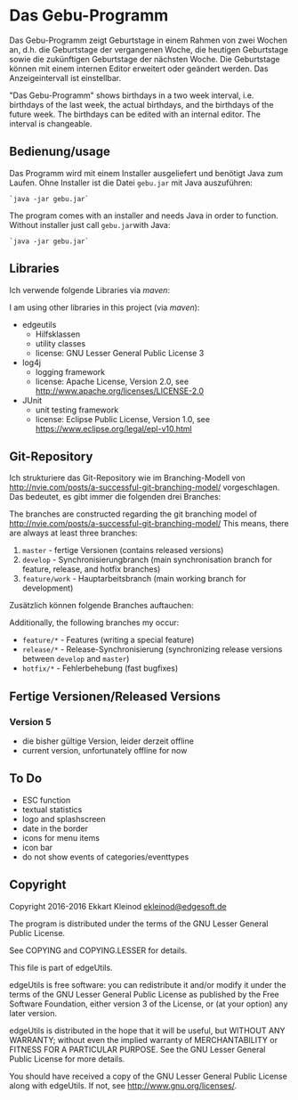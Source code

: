 # Das Gebu-Programm

Das Gebu-Programm zeigt Geburtstage in einem Rahmen von zwei Wochen an, d.h. die Geburtstage der vergangenen Woche, die heutigen Geburtstage sowie die zukünftigen Geburtstage der nächsten Woche.
Die Geburtstage können mit einem internen Editor erweitert oder geändert werden.
Das Anzeigeintervall ist einstellbar.

"Das Gebu-Programm" shows birthdays in a two week interval, i.e. birthdays of the last week, the actual birthdays, and the birthdays of the future week.
The birthdays can be edited with an internal editor.
The interval is changeable.


## Bedienung/usage

Das Programm wird mit einem Installer ausgeliefert und benötigt Java zum Laufen.
Ohne Installer ist die Datei `gebu.jar` mit Java auszuführen:

	`java -jar gebu.jar`

The program comes with an installer and needs Java in order to function.
Without installer just call `gebu.jar`with Java:

	`java -jar gebu.jar`

## Libraries

Ich verwende folgende Libraries via *maven*:

I am using other libraries in this project (via *maven*):

- edgeutils
	- Hilfsklassen
	- utility classes
	- license: GNU Lesser General Public License 3
- log4j
	- logging framework
	- license: Apache License, Version 2.0, see http://www.apache.org/licenses/LICENSE-2.0
- JUnit
	- unit testing framework
	- license: Eclipse Public License, Version 1.0, see https://www.eclipse.org/legal/epl-v10.html

## Git-Repository

Ich strukturiere das Git-Repository wie im Branching-Modell von http://nvie.com/posts/a-successful-git-branching-model/ vorgeschlagen.
Das bedeutet, es gibt immer die folgenden drei Branches:

The branches are constructed regarding the git branching model of http://nvie.com/posts/a-successful-git-branching-model/
This means, there are always at least three branches:

1. `master` - fertige Versionen (contains released versions)
2. `develop` - Synchronisierungbranch (main synchronisation branch for feature, release, and hotfix branches)
3. `feature/work` - Hauptarbeitsbranch (main working branch for development)

Zusätzlich können folgende Branches auftauchen:

Additionally, the following branches my occur:

- `feature/*` - Features (writing a special feature)
- `release/*` - Release-Synchronisierung (synchronizing release versions between `develop` and `master`)
- `hotfix/*` - Fehlerbehebung (fast bugfixes)

## Fertige Versionen/Released Versions

### Version 5

- die bisher gültige Version, leider derzeit offline
- current version, unfortunately offline for now

## To Do

- ESC function
- textual statistics
- logo and splashscreen
- date in the border
- icons for menu items
- icon bar
- do not show events of categories/eventtypes

## Copyright

Copyright 2016-2016 Ekkart Kleinod <ekleinod@edgesoft.de>

The program is distributed under the terms of the GNU Lesser General Public License.

See COPYING and COPYING.LESSER for details.

This file is part of edgeUtils.

edgeUtils is free software: you can redistribute it and/or modify
it under the terms of the GNU Lesser General Public License as published by
the Free Software Foundation, either version 3 of the License, or
(at your option) any later version.

edgeUtils is distributed in the hope that it will be useful,
but WITHOUT ANY WARRANTY; without even the implied warranty of
MERCHANTABILITY or FITNESS FOR A PARTICULAR PURPOSE.  See the
GNU Lesser General Public License for more details.

You should have received a copy of the GNU Lesser General Public License
along with edgeUtils.  If not, see <http://www.gnu.org/licenses/>.

